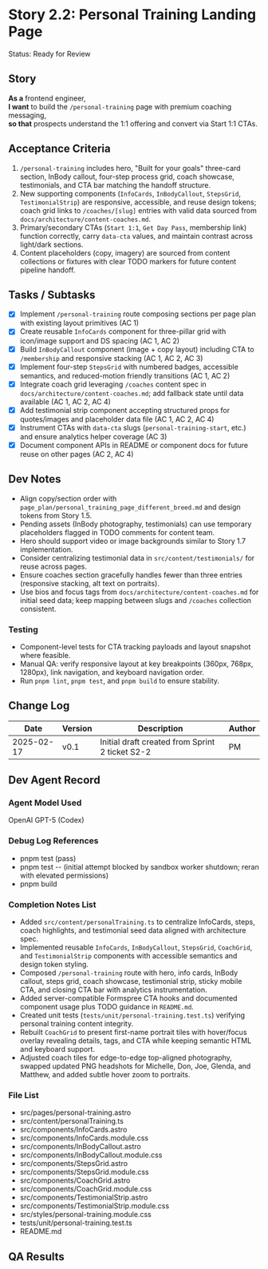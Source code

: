 # Story 2.2: Personal Training Landing Page

Status: Ready for Review

## Story
**As a** frontend engineer,  
**I want** to build the `/personal-training` page with premium coaching messaging,  
**so that** prospects understand the 1:1 offering and convert via Start 1:1 CTAs.

## Acceptance Criteria
1. `/personal-training` includes hero, "Built for your goals" three-card section, InBody callout, four-step process grid, coach showcase, testimonials, and CTA bar matching the handoff structure.
2. New supporting components (`InfoCards`, `InBodyCallout`, `StepsGrid`, `TestimonialStrip`) are responsive, accessible, and reuse design tokens; coach grid links to `/coaches/[slug]` entries with valid data sourced from `docs/architecture/content-coaches.md`.
3. Primary/secondary CTAs (`Start 1:1`, `Get Day Pass`, membership link) function correctly, carry `data-cta` values, and maintain contrast across light/dark sections.
4. Content placeholders (copy, imagery) are sourced from content collections or fixtures with clear TODO markers for future content pipeline handoff.

## Tasks / Subtasks
- [x] Implement `/personal-training` route composing sections per page plan with existing layout primitives (AC 1)
- [x] Create reusable `InfoCards` component for three-pillar grid with icon/image support and DS spacing (AC 1, AC 2)
- [x] Build `InBodyCallout` component (image + copy layout) including CTA to `/membership` and responsive stacking (AC 1, AC 2, AC 3)
- [x] Implement four-step `StepsGrid` with numbered badges, accessible semantics, and reduced-motion friendly transitions (AC 1, AC 2)
- [x] Integrate coach grid leveraging `/coaches` content spec in `docs/architecture/content-coaches.md`; add fallback state until data available (AC 1, AC 2, AC 4)
- [x] Add testimonial strip component accepting structured props for quotes/images and placeholder data file (AC 1, AC 2, AC 4)
- [x] Instrument CTAs with `data-cta` slugs (`personal-training-start`, etc.) and ensure analytics helper coverage (AC 3)
- [x] Document component APIs in README or component docs for future reuse on other pages (AC 2, AC 4)

## Dev Notes
- Align copy/section order with `page_plan/personal_training_page_different_breed.md` and design tokens from Story 1.5.
- Pending assets (InBody photography, testimonials) can use temporary placeholders flagged in TODO comments for content team.
- Hero should support video or image backgrounds similar to Story 1.7 implementation.
- Consider centralizing testimonial data in `src/content/testimonials/` for reuse across pages.
- Ensure coaches section gracefully handles fewer than three entries (responsive stacking, alt text on portraits).
- Use bios and focus tags from `docs/architecture/content-coaches.md` for initial seed data; keep mapping between slugs and `/coaches` collection consistent.

### Testing
- Component-level tests for CTA tracking payloads and layout snapshot where feasible.
- Manual QA: verify responsive layout at key breakpoints (360px, 768px, 1280px), link navigation, and keyboard navigation order.
- Run `pnpm lint`, `pnpm test`, and `pnpm build` to ensure stability.

## Change Log
| Date | Version | Description | Author |
| --- | --- | --- | --- |
| 2025-02-17 | v0.1 | Initial draft created from Sprint 2 ticket S2-2 | PM |

## Dev Agent Record
### Agent Model Used
OpenAI GPT-5 (Codex)


### Debug Log References

- pnpm test (pass)
- pnpm test -- (initial attempt blocked by sandbox worker shutdown; reran with elevated permissions)
- pnpm build


### Completion Notes List

- Added `src/content/personalTraining.ts` to centralize InfoCards, steps, coach highlights, and testimonial seed data aligned with architecture spec.
- Implemented reusable `InfoCards`, `InBodyCallout`, `StepsGrid`, `CoachGrid`, and `TestimonialStrip` components with accessible semantics and design token styling.
- Composed `/personal-training` route with hero, info cards, InBody callout, steps grid, coach showcase, testimonial strip, sticky mobile CTA, and closing CTA bar with analytics instrumentation.
- Added server-compatible Formspree CTA hooks and documented component usage plus TODO guidance in `README.md`.
- Created unit tests (`tests/unit/personal-training.test.ts`) verifying personal training content integrity.
- Rebuilt `CoachGrid` to present first-name portrait tiles with hover/focus overlay revealing details, tags, and CTA while keeping semantic HTML and keyboard support.
- Adjusted coach tiles for edge-to-edge top-aligned photography, swapped updated PNG headshots for Michelle, Don, Joe, Glenda, and Matthew, and added subtle hover zoom to portraits.


### File List

- src/pages/personal-training.astro
- src/content/personalTraining.ts
- src/components/InfoCards.astro
- src/components/InfoCards.module.css
- src/components/InBodyCallout.astro
- src/components/InBodyCallout.module.css
- src/components/StepsGrid.astro
- src/components/StepsGrid.module.css
- src/components/CoachGrid.astro
- src/components/CoachGrid.module.css
- src/components/TestimonialStrip.astro
- src/components/TestimonialStrip.module.css
- src/styles/personal-training.module.css
- tests/unit/personal-training.test.ts
- README.md

## QA Results
